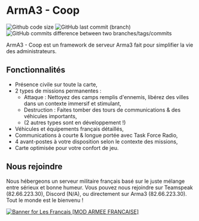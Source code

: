# ArmA3 - Coop

![Github code size](https://img.shields.io/github/languages/code-size/LeLeLeLeto/arma3-coop?label=Taille%20du%20code)
![GitHub last commit (branch)](https://img.shields.io/github/last-commit/LeLeLeLeto/arma3-coop/main?label=Derni%C3%A8re%20modification)
![GitHub commits difference between two branches/tags/commits](https://img.shields.io/github/commits-difference/LeLeLeLeto/arma3-coop?base=main&head=dev&label=Mises%20%C3%A0%20jour%20en%20attente)

ArmA3 - Coop est un framework de serveur Arma3 fait pour simplifier la vie des administrateurs.

## Fonctionnalités
- Présence civile sur toute la carte,
- 2 types de missions permanentes :
  - Attaque : Nettoyez des camps remplis d'ennemis, libérez des villes dans un contexte immersif et stimulant,
  - Destruction : Faites tomber des tours de communications & des véhicules importants,
  - (2 autres types sont en développement !)
- Véhicules et équipements français détaillés,
- Communications à courte & longue portée avec Task Force Radio,
- 4 avant-postes à votre disposition selon le contexte des missions,
- Carte optimisée pour votre confort de jeu.

## Nous rejoindre

Nous hébergeons un serveur militaire français basé sur le juste mélange entre sérieux et bonne humeur.
Vous pouvez nous rejoindre sur Teamspeak (82.66.223.30), Discord (N/A), ou directement sur Arma3 (82.66.223.30).
Tout le monde est le bienvenu !

[![Banner for Les Francais [MOD ARMEE FRANCAISE]](https://cdn.battlemetrics.com/b/horizontal500x80px/23664479.png?foreground=%23EEEEEE&background=%23222222&lines=%23333333&linkColor=%231185ec&chartColor=%23FF0700)](https://www.battlemetrics.com/servers/arma3/23664479)
